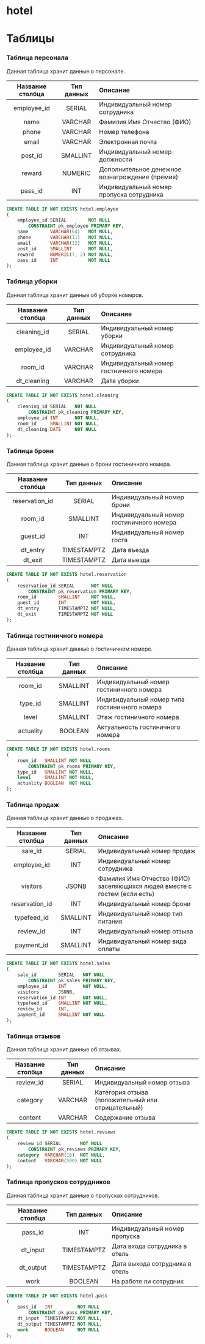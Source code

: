 # hotel



# Таблицы
### Таблица персонала
Данная таблица хранит данные о персонале.  

| Название столбца | Тип данных | Описание                                        |
|:----------------:|:----------:|:------------------------------------------------|
|   employee_id    |   SERIAL   | Индивидуальный номер сотрудника                 |
|       name       |  VARCHAR   | Фамилия Имя Отчество (ФИО)                      |
|      phone       |  VARCHAR   | Номер телефона                                  |
|      email       |  VARCHAR   | Электронная почта                               |
|     post_id      |  SMALLINT  | Индивидуальный номер должности                  |
|      reward      |  NUMERIC   | Дополнительное денежное вознагрождение (премия) |
|     pass_id      |    INT     | Индивидуальный номер пропуска сотрудника        |
```sql
CREATE TABLE IF NOT EXISTS hotel.employee
(
    employee_id SERIAL        NOT NULL
        CONSTRAINT pk_employee PRIMARY KEY,
    name        VARCHAR(64)   NOT NULL,
    phone       VARCHAR(11)   NOT NULL,
    email       VARCHAR(32)   NOT NULL,
    post_id     SMALLINT      NOT NULL,
    reward      NUMERIC(7, 2) NOT NULL,
    pass_id     INT           NOT NULL
);
```

### Таблица уборки
Данная таблица хранит данные об уборке номеров.  

| Название столбца | Тип данных | Описание                                |
|:----------------:|:----------:|:----------------------------------------|
|   cleaning_id    |   SERIAL   | Индивидуальный номер уборки             |
|   employee_id    |  VARCHAR   | Индивидуальный номер сотрудника         |
|     room_id      |  VARCHAR   | Индивидуальный номер гостничного номера |
|   dt_cleaning    |  VARCHAR   | Дата уборки                             |
```sql
CREATE TABLE IF NOT EXISTS hotel.cleaning
(
    cleaning_id SERIAL   NOT NULL
        CONSTRAINT pk_cleaning PRIMARY KEY,
    employee_id INT      NOT NULL,
    room_id     SMALLINT NOT NULL,
    dt_cleaning DATE     NOT NULL
);
```

### Таблица брони
Данная таблица хранит данные о брони гостиничного номера.  

| Название столбца | Тип данных  | Описание                                 |
|:----------------:|:-----------:|:-----------------------------------------|
|  reservation_id  |   SERIAL    | Индивидуальный номер брони               |
|     room_id      |  SMALLINT   | Индивидуальный номер гостиничного номера |
|     guest_id     |     INT     | Индивидуальный номер гостя               |
|     dt_entry     | TIMESTAMPTZ | Дата въезда                              |
|     dt_exit      | TIMESTAMPTZ | Дата выезда                              |
```sql
CREATE TABLE IF NOT EXISTS hotel.reservation
(
    reservation_id SERIAL      NOT NULL
        CONSTRAINT pk_reservation PRIMARY KEY,
    room_id        SMALLINT    NOT NULL,
    guest_id       INT         NOT NULL,
    dt_entry       TIMESTAMPTZ NOT NULL,
    dt_exit        TIMESTAMPTZ NOT NULL
);
```

### Таблица гостиничного номера
Данная таблица хранит данные о гостиничном номере.  

| Название столбца | Тип данных | Описание                                      |
|:----------------:|:----------:|:----------------------------------------------|
|     room_id      |  SMALLINT  | Индивидуальный номер гостиничного номера      |
|     type_id      |  SMALLINT  | Индивидуальный номер типа гостиничного номера |
|      level       |  SMALLINT  | Этаж гостиничного номера                      |
|    actuality     |  BOOLEAN   | Актуальность гостиничного номера              |
```sql
CREATE TABLE IF NOT EXISTS hotel.rooms
(
    room_id   SMALLINT NOT NULL
        CONSTRAINT pk_rooms PRIMARY KEY,
    type_id   SMALLINT NOT NULL,
    level     SMALLINT NOT NULL,
    actuality BOOLEAN  NOT NULL
);
```

### Таблица продаж
Данная таблица хранит данные о продажах.  

| Название столбца | Тип данных | Описание                                                                  |
|:----------------:|:----------:|:--------------------------------------------------------------------------|
|     sale_id      |   SERIAL   | Индивидуальный номер продаж                                               |
|   employee_id    |    INT     | Индивидуальный номер сотрудника                                           |
|     visitors     |   JSONB    | Фамилия Имя Отчество (ФИО) заселяющихся людей вместе с гостем (если есть) |
|  reservation_id  |    INT     | Индивидуальный номер брони                                                |
|   typefeed_id    |  SMALLINT  | Индивидуальный номер тип питания                                          |
|    review_id     |    INT     | Индивидуальный номер отзыва                                               |
|    payment_id    |  SMALLINT  | Индивидуальный номер вида оплаты                                          |
```sql
CREATE TABLE IF NOT EXISTS hotel.sales
(
    sale_id        SERIAL   NOT NULL
        CONSTRAINT pk_sales PRIMARY KEY,
    employee_id    INT      NOT NULL,
    visitors       JSONB,
    reservation_id INT      NOT NULL,
    typefeed_id    SMALLINT NOT NULL,
    review_id      INT,
    payment_id     SMALLINT NOT NULL
);
```

### Таблица отзывов
Данная таблица хранит данные об отзывах.  

| Название столбца | Тип данных | Описание                                           |
|:----------------:|:----------:|:---------------------------------------------------|
|    review_id     |   SERIAL   | Индивидуальный номер отзыва                        |
|     category     |  VARCHAR   | Категория отзыва (положительный или отрицательный) |
|     content      |  VARCHAR   | Содержание отзыва                                  |
```sql
CREATE TABLE IF NOT EXISTS hotel.reviews
(
    review_id SERIAL       NOT NULL
        CONSTRAINT pk_reviews PRIMARY KEY,
    category  VARCHAR(16)  NOT NULL,
    content   VARCHAR(500) NOT NULL
);
```

### Таблица пропусков сотрудников
Данная таблица хранит данные о пропусках сотрудников.  

| Название столбца | Тип данных  | Описание                       |
|:----------------:|:-----------:|:-------------------------------|
|     pass_id      |     INT     | Индивидуальный номер пропуска  |
|     dt_input     | TIMESTAMPTZ | Дата входа сотрудника в отель  |
|    dt_output     | TIMESTAMPTZ | Дата выхода сотрудника в отель |
|       work       |   BOOLEAN   | На работе ли сотрудник         |
```sql
CREATE TABLE IF NOT EXISTS hotel.pass
(
    pass_id   INT         NOT NULL
        CONSTRAINT pk_pass PRIMARY KEY,
    dt_input  TIMESTAMPTZ NOT NULL,
    dt_output TIMESTAMPTZ NOT NULL,
    work      BOOLEAN     NOT NULL
);
```